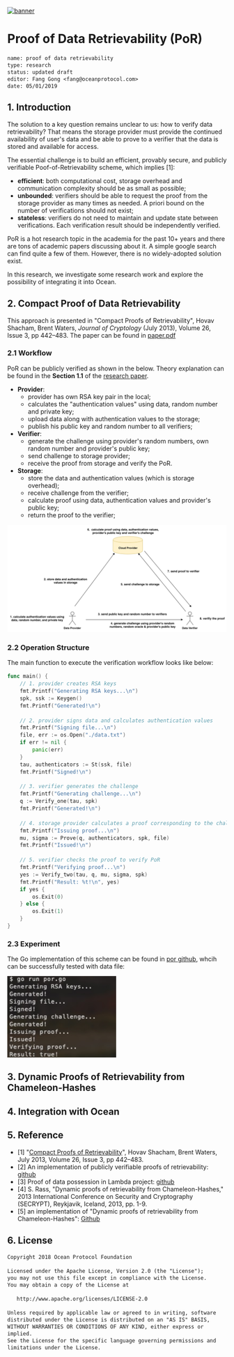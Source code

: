 [![banner](https://raw.githubusercontent.com/oceanprotocol/art/master/github/repo-banner%402x.png)](https://oceanprotocol.com)

# Proof of Data Retrievability (PoR)
```
name: proof of data retrievability
type: research
status: updated draft
editor: Fang Gong <fang@oceanprotocol.com>
date: 05/01/2019
```

## 1. Introduction

The solution to a key question remains unclear to us: how to verify data retrievability? That means the storage provider must provide the continued availability of user's data and be able to prove to a verifier that the data is stored and available for access. 

The essential challenge is to build an efficient, provably secure, and publicly verifiable Poof-of-Retrievability scheme, which implies [1]:

* **efficient**: both computational cost, storage overhead and communication complexity should be as small as possible;
* **unbounded**: verifiers should be able to request the proof from the storage provider as many times as needed. A priori bound on the number of verifications should not exist;
* **stateless**: verifiers do not need to maintain and update state between verifications. Each verification result should be independently verified. 

PoR is a hot research topic in the academia for the past 10+ years and there are tons of academic papers discussing about it. A simple google search can find quite a few of them. However, there is no widely-adopted solution exist.

In this research, we investigate some research work and explore the possibility of integrating it into Ocean. 




## 2. Compact Proof of Data Retrievability



This approach is presented in "Compact Proofs of Retrievability", Hovav Shacham, Brent Waters, *Journal of Cryptology* (July 2013), Volume 26, Issue 3, pp 442–483. The paper can be found in [paper.pdf](./paper.pdf)

### 2.1 Workflow

PoR can be publicly verified as shown in the below. Theory explanation can be found in the **Section 1.1** of the [research paper](./paper.pdf).  

* **Provider**: 
	* provider has own RSA key pair in the local;
	* calculates the "authentication values" using data, random number and private key;
	* upload data along with authentication values to the storage;
	* publish his public key and random number to all verifiers;
* **Verifier**:
	* generate the challenge using provider's random numbers, own random number and provider's public key;
	* send challenge to storage provider;
	* receive the proof from storage and verify the PoR. 
* **Storage**:
	* store the data and authentication values (which is storage overhead);
	* receive challenge from the verifier;
	* calculate proof using data, authentication values and provider's public key;
	* return the proof to the verifier;

<img src="img/flow.jpg" />

### 2.2 Operation Structure

The main function to execute the verification workflow looks like below:

```go
func main() {
	// 1. provider creates RSA keys
	fmt.Printf("Generating RSA keys...\n")
	spk, ssk := Keygen()
	fmt.Printf("Generated!\n")

	// 2. provider signs data and calculates authentication values
	fmt.Printf("Signing file...\n")
	file, err := os.Open("./data.txt")
	if err != nil {
		panic(err)
	}
	tau, authenticators := St(ssk, file)
	fmt.Printf("Signed!\n")

	// 3. verifier generates the challenge
	fmt.Printf("Generating challenge...\n")
	q := Verify_one(tau, spk)
	fmt.Printf("Generated!\n")

	// 4. storage provider calculates a proof corresponding to the challenge
	fmt.Printf("Issuing proof...\n")
	mu, sigma := Prove(q, authenticators, spk, file)
	fmt.Printf("Issued!\n")

	// 5. verifier checks the proof to verify PoR
	fmt.Printf("Verifying proof...\n")
	yes := Verify_two(tau, q, mu, sigma, spk)
	fmt.Printf("Result: %t!\n", yes)
	if yes {
		os.Exit(0)
	} else {
		os.Exit(1)
	}
}
```

### 2.3 Experiment

The Go implementation of this scheme can be found in [por github](https://github.com/CapacitorSet/por), whcih can be successfully tested with data file:

<img src="img/exp.jpg" width=250 />



## 3. Dynamic Proofs of Retrievability from Chameleon-Hashes


## 4. Integration with Ocean


## 5. Reference

* [1] "[Compact Proofs of Retrievability](./paper.pdf)", Hovav Shacham, Brent Waters, July 2013, Volume 26, Issue 3, pp 442–483.
* [2] An implementation of publicly verifiable proofs of retrievability: [github](https://github.com/CapacitorSet/por)
* [3] Proof of data possession in Lambda project: [github](https://github.com/LambdaIM/proofDP)
* [4] S. Rass, "Dynamic proofs of retrievability from Chameleon-Hashes," 2013 International Conference on Security and Cryptography (SECRYPT), Reykjavik, Iceland, 2013, pp. 1-9. 
* [5] an implementation of  "Dynamic proofs of retrievability from Chameleon-Hashes": [Github](https://github.com/tgrafena/proof_of_retrievability)

## 6. License

```
Copyright 2018 Ocean Protocol Foundation

Licensed under the Apache License, Version 2.0 (the "License");
you may not use this file except in compliance with the License.
You may obtain a copy of the License at

   http://www.apache.org/licenses/LICENSE-2.0

Unless required by applicable law or agreed to in writing, software
distributed under the License is distributed on an "AS IS" BASIS,
WITHOUT WARRANTIES OR CONDITIONS OF ANY KIND, either express or implied.
See the License for the specific language governing permissions and
limitations under the License.
```

